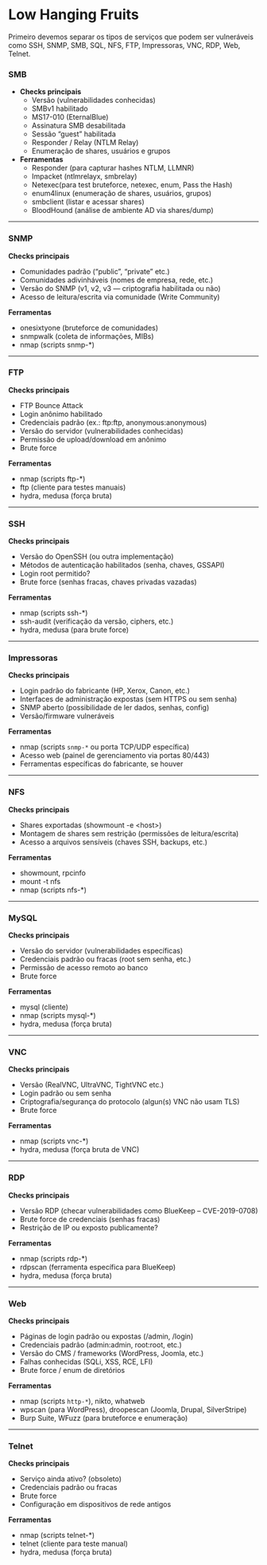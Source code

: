 # Low Hanging Fruits

Primeiro devemos separar os tipos de serviços que podem ser vulneráveis como SSH, SNMP, SMB, SQL, NFS, FTP, Impressoras, VNC, RDP, Web, Telnet.



### **SMB**

* **Checks principais**
  * Versão (vulnerabilidades conhecidas)
  * SMBv1 habilitado
  * MS17-010 (EternalBlue)
  * Assinatura SMB desabilitada
  * Sessão “guest” habilitada
  * Responder / Relay (NTLM Relay)
  * Enumeração de shares, usuários e grupos
* **Ferramentas**
  * Responder (para capturar hashes NTLM, LLMNR)
  * Impacket (ntlmrelayx, smbrelay)
  * Netexec(para test bruteforce, netexec, enum, Pass the Hash)
  * enum4linux (enumeração de shares, usuários, grupos)
  * smbclient (listar e acessar shares)
  * BloodHound (análise de ambiente AD via shares/dump)

***

### **SNMP**

**Checks principais**

* Comunidades padrão (“public”, “private” etc.)
* Comunidades adivinháveis (nomes de empresa, rede, etc.)
* Versão do SNMP (v1, v2, v3 — criptografia habilitada ou não)
* Acesso de leitura/escrita via comunidade (Write Community)

**Ferramentas**

* onesixtyone (bruteforce de comunidades)
* snmpwalk (coleta de informações, MIBs)
* nmap (scripts snmp-\*)

***

### **FTP**

**Checks principais**

* FTP Bounce Attack
* Login anônimo habilitado
* Credenciais padrão (ex.: ftp:ftp, anonymous:anonymous)
* Versão do servidor (vulnerabilidades conhecidas)
* Permissão de upload/download em anônimo
* Brute force

**Ferramentas**

* nmap (scripts ftp-\*)
* ftp (cliente para testes manuais)
* hydra, medusa (força bruta)

***

### **SSH**

**Checks principais**

* Versão do OpenSSH (ou outra implementação)
* Métodos de autenticação habilitados (senha, chaves, GSSAPI)
* Login root permitido?
* Brute force (senhas fracas, chaves privadas vazadas)

**Ferramentas**

* nmap (scripts ssh-\*)
* ssh-audit (verificação da versão, ciphers, etc.)
* hydra, medusa (para brute force)

***

### **Impressoras**

**Checks principais**

* Login padrão do fabricante (HP, Xerox, Canon, etc.)
* Interfaces de administração expostas (sem HTTPS ou sem senha)
* SNMP aberto (possibilidade de ler dados, senhas, config)
* Versão/firmware vulneráveis

**Ferramentas**

* nmap (scripts `snmp-*` ou porta TCP/UDP específica)
* Acesso web (painel de gerenciamento via portas 80/443)
* Ferramentas específicas do fabricante, se houver

***

### **NFS**

**Checks principais**

* Shares exportadas (showmount -e \<host>)
* Montagem de shares sem restrição (permissões de leitura/escrita)
* Acesso a arquivos sensíveis (chaves SSH, backups, etc.)

**Ferramentas**

* showmount, rpcinfo
* mount -t nfs
* nmap (scripts nfs-\*)

***

### **MySQL**

**Checks principais**

* Versão do servidor (vulnerabilidades específicas)
* Credenciais padrão ou fracas (root sem senha, etc.)
* Permissão de acesso remoto ao banco
* Brute force

**Ferramentas**

* mysql (cliente)
* nmap (scripts mysql-\*)
* hydra, medusa (força bruta)

***

### **VNC**

**Checks principais**

* Versão (RealVNC, UltraVNC, TightVNC etc.)
* Login padrão ou sem senha
* Criptografia/segurança do protocolo (algun(s) VNC não usam TLS)
* Brute force

**Ferramentas**

* nmap (scripts vnc-\*)
* hydra, medusa (força bruta de VNC)

***

### **RDP**

**Checks principais**

* Versão RDP (checar vulnerabilidades como BlueKeep – CVE-2019-0708)
* Brute force de credenciais (senhas fracas)
* Restrição de IP ou exposto publicamente?

**Ferramentas**

* nmap (scripts rdp-\*)
* rdpscan (ferramenta específica para BlueKeep)
* hydra, medusa (força bruta)

***

### **Web**

**Checks principais**

* Páginas de login padrão ou expostas (/admin, /login)
* Credenciais padrão (admin:admin, root:root, etc.)
* Versão do CMS / frameworks (WordPress, Joomla, etc.)
* Falhas conhecidas (SQLi, XSS, RCE, LFI)
* Brute force / enum de diretórios

**Ferramentas**

* nmap (scripts `http-*`), nikto, whatweb
* wpscan (para WordPress), droopescan (Joomla, Drupal, SilverStripe)
* Burp Suite, WFuzz (para bruteforce e enumeração)

***

### **Telnet**

**Checks principais**

* Serviço ainda ativo? (obsoleto)
* Credenciais padrão ou fracas
* Brute force
* Configuração em dispositivos de rede antigos

**Ferramentas**

* nmap (scripts telnet-\*)
* telnet (cliente para teste manual)
* hydra, medusa (força bruta)
